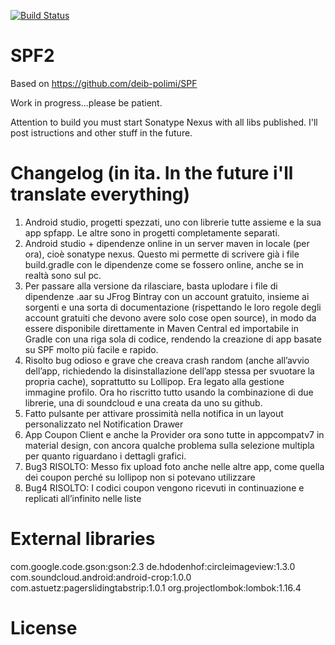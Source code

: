 [![Build Status](https://travis-ci.org/Ks89/SPF2.svg?branch=master)](https://travis-ci.org/Ks89/SPF2)


# SPF2

Based on https://github.com/deib-polimi/SPF

Work in progress...please be patient.

Attention to build you must start Sonatype Nexus with all libs published. I'll post istructions and other stuff in the future.



# Changelog (in ita. In the future i'll translate everything)
1. Android studio, progetti spezzati, uno con librerie tutte assieme e la sua app spfapp. Le altre sono in progetti completamente separati.
2. Android studio + dipendenze online in un server maven in locale (per ora), cioè sonatype nexus. Questo mi permette di scrivere già i file build.gradle con le dipendenze come se fossero online, anche se in realtà sono sul pc.
3. Per passare alla versione da rilasciare, basta uplodare i file di dipendenze .aar su JFrog Bintray con un account gratuito, insieme ai sorgenti e una sorta di documentazione (rispettando le loro regole degli account gratuiti che devono avere solo cose open source), in modo da essere disponibile direttamente in Maven Central ed importabile in Gradle con una riga sola di codice, rendendo la creazione di app basate su SPF molto più facile e rapido.
4. Risolto bug odioso e grave che creava crash random (anche all’avvio dell’app, richiedendo la disinstallazione dell’app stessa per svuotare la propria cache), soprattutto su Lollipop. Era legato alla gestione immagine profilo. Ora ho riscritto tutto usando la combinazione di due librerie, una di soundcloud e una creata da uno su github.
5. Fatto pulsante per attivare prossimità nella notifica in un layout personalizzato nel Notification Drawer
6. App Coupon Client e anche la Provider ora sono tutte in appcompatv7 in material design, con ancora qualche problema sulla selezione multipla per quanto riguardano i dettagli grafici.
7. Bug3 RISOLTO: Messo fix upload foto anche nelle altre app, come quella dei coupon perché su lollipop non si potevano utilizzare
8. Bug4 RISOLTO: I codici coupon vengono ricevuti in continuazione e replicati all’infinito nelle liste


# External libraries
com.google.code.gson:gson:2.3
de.hdodenhof:circleimageview:1.3.0
com.soundcloud.android:android-crop:1.0.0
com.astuetz:pagerslidingtabstrip:1.0.1
org.projectlombok:lombok:1.16.4


# License
